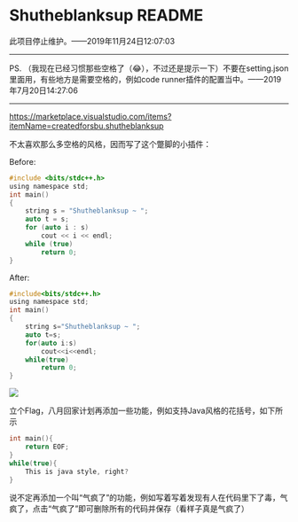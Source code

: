 # Shutheblanksup README

此项目停止维护。——2019年11月24日12:07:03

-------

PS. （我现在已经习惯那些空格了（😂），不过还是提示一下）不要在setting.json里面用，有些地方是需要空格的，例如code runner插件的配置当中。——2019年7月20日14:27:06

-------

https://marketplace.visualstudio.com/items?itemName=createdforsbu.shutheblanksup

不太喜欢那么多空格的风格，因而写了这个蹩脚的小插件：

Before:
```c
#include <bits/stdc++.h>
using namespace std;
int main()
{
    string s = "Shutheblanksup ~ ";
    auto t = s;
    for (auto i : s)
        cout << i << endl;
    while (true)
        return 0;
}
```
  
After:
```c
#include<bits/stdc++.h>
using namespace std;
int main()
{
    string s="Shutheblanksup ~ ";
    auto t=s;
    for(auto i:s)
        cout<<i<<endl;
    while(true)
        return 0;
}
```

![](https://s2.ax1x.com/2019/07/14/Z5hpcD.gif)

立个Flag，八月回家计划再添加一些功能，例如支持Java风格的花括号，如下所示
```c
int main(){
    return EOF;
}
while(true){
    This is java style, right?
}
```

说不定再添加一个叫“气疯了”的功能，例如写着写着发现有人在代码里下了毒，气疯了，点击“气疯了”即可删除所有的代码并保存（看样子真是气疯了）
